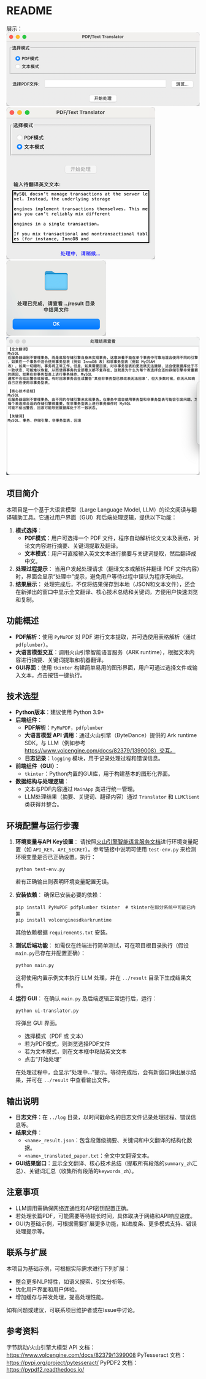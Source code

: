 # README
展示：
![img.png](img.png)
![img_1.png](img_1.png)
![img_2.png](img_2.png)
![img_3.png](img_3.png)
## 项目简介

本项目是一个基于大语言模型（Large Language Model, LLM）的论文阅读与翻译辅助工具。它通过用户界面（GUI）和后端处理逻辑，提供以下功能：

1. **模式选择**：
   - **PDF模式**：用户可选择一个 PDF 文件，程序自动解析论文文本及表格，对论文内容进行摘要、关键词提取及翻译。
   - **文本模式**：用户可直接输入英文文本进行摘要与关键词提取，然后翻译成中文。
2. **处理过程提示**：
   当用户发起处理请求（翻译文本或解析并翻译 PDF 文件内容）时，界面会显示“处理中”提示，避免用户等待过程中误认为程序无响应。
3. **结果展示**：
   处理完成后，不仅将结果保存到本地（JSON和文本文件），还会在新弹出的窗口中显示全文翻译、核心技术总结和关键词，方便用户快速浏览和复制。

## 功能概述

- **PDF解析**：使用 `PyMuPDF` 对 PDF 进行文本提取，并可选使用表格解析（通过 `pdfplumber`）。
- **大语言模型交互**：调用火山引擎智能语言服务（ARK runtime），根据文本内容进行摘要、关键词提取和机器翻译。
- **GUI界面**：使用 `tkinter` 构建简单易用的图形界面，用户可通过选择文件或输入文本，点击按钮一键执行。

## 技术选型

- **Python版本**：建议使用 Python 3.9+
- **后端组件**：
  - **PDF解析**：`PyMuPDF`，`pdfplumber`
  - **大语言模型 API 调用**：通过火山引擎（ByteDance）提供的 Ark runtime SDK，与 LLM（例如参考 https://www.volcengine.com/docs/82379/1399008）交互。
  - **日志记录**：`logging` 模块，用于记录处理过程和错误信息。
- **前端组件（GUI）**：
  - `tkinter`：Python内置的GUI库，用于构建基本的图形化界面。
- **数据结构与处理逻辑**：
  - 文本与PDF内容通过 `MainApp` 类进行统一管理。
  - LLM处理结果（摘要、关键词、翻译内容）通过 `Translator` 和 `LLMClient` 类获得并整合。

## 环境配置与运行步骤

1. **环境变量与API Key设置**：
   请按照[火山引擎智能语言服务文档](https://www.volcengine.com/docs/82379/1399008)进行环境变量配置（如 `API_KEY`、`API_SECRET`）。参考链接中说明可使用 `test-env.py` 来检测环境变量是否已正确设置。执行：

   ```
   python test-env.py
   ```

   若有正确输出则表明环境变量配置无误。

2. **安装依赖**：
   确保已安装必要的依赖：

   ```
   pip install PyMuPDF pdfplumber tkinter  # tkinter在部分系统中可能已内置
   pip install volcenginesdkarkruntime
   ```

   其他依赖根据 `requirements.txt` 安装。

3. **测试后端功能**：
   如需仅在终端进行简单测试，可在项目根目录执行（假设`main.py`已存在并配置正确）：

   ```
   python main.py
   ```

   这将使用内置示例文本执行 LLM 处理，并在 `../result` 目录下生成结果文件。

4. **运行 GUI**：
   在确认 `main.py` 及后端逻辑正常运行后，运行：

   ```
   python ui-translator.py
   ```

   将弹出 GUI 界面。

   - 选择模式（PDF 或 文本）
   - 若为PDF模式，则浏览选择PDF文件
   - 若为文本模式，则在文本框中粘贴英文文本
   - 点击“开始处理”

   在处理过程中，会显示“处理中...”提示。等待完成后，会有新窗口弹出展示结果，并可在 `../result` 中查看输出文件。

## 输出说明

- **日志文件**：在 `../log` 目录，以时间戳命名的日志文件记录处理过程、错误信息等。
- **结果文件**：
  - `<name>_result.json`：包含段落级摘要、关键词和中文翻译的结构化数据。
  - `<name>_translated_paper.txt`：全文中文翻译文本。
- **GUI结果窗口**：显示全文翻译、核心技术总结（提取所有段落的`summary_zh`汇总）、关键词汇总（收集所有段落的`keywords_zh`）。

## 注意事项

- LLM调用需确保网络连通性和API密钥配置正确。
- 若处理长篇PDF，可能需要等待较长时间，具体取决于网络和API响应速度。
- GUI为基础示例，可根据需要扩展更多功能，如进度条、更多模式支持、错误处理提示等。

## 联系与扩展

本项目为基础示例，可根据实际需求进行下列扩展：

- 整合更多NLP特性，如语义搜索、引文分析等。
- 优化用户界面和用户体验。
- 增加缓存与并发处理，提高处理性能。

如有问题或建议，可联系项目维护者或在Issue中讨论。

## 参考资料
字节跳动/火山引擎大模型 API 文档：https://www.volcengine.com/docs/82379/1399008
PyTesseract 文档：https://pypi.org/project/pytesseract/
PyPDF2 文档：https://pypdf2.readthedocs.io/